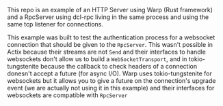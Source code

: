 This repo is an example of an HTTP Server using Warp (Rust framework) and a RpcServer using dcl-rpc living in the same process and using the same tcp listener for connections. 

This example was built to test the authentication process for a websocket connection that should be given to the `RpcServer`. This wasn't possible in Actix because their streams are not `Send` and their interfaces to handle websockets don't allow us to build a `WebSocketTransport`, and in tokio-tungstenite because the callback to check headers of a connection donesn't accept a future (for async I/O). Warp uses tokio-tungstenite for websockets but it allows you to give a future on the connection's upgrade event (we are actually not using it in this example) and their interfaces for websockets are compatible with `RpcServer`